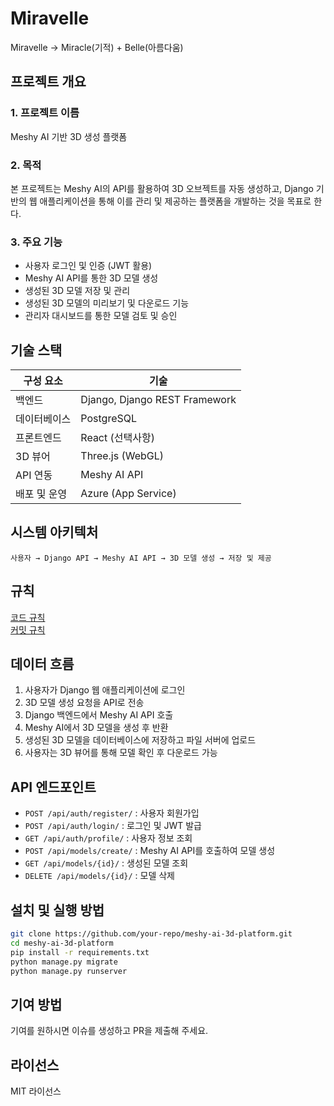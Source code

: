 # Miravelle
Miravelle → Miracle(기적) + Belle(아름다움)

## 프로젝트 개요

### 1. 프로젝트 이름
Meshy AI 기반 3D 생성 플랫폼

### 2. 목적
본 프로젝트는 Meshy AI의 API를 활용하여 3D 오브젝트를 자동 생성하고, Django 기반의 웹 애플리케이션을 통해 이를 관리 및 제공하는 플랫폼을 개발하는 것을 목표로 한다.

### 3. 주요 기능
- 사용자 로그인 및 인증 (JWT 활용)
- Meshy AI API를 통한 3D 모델 생성
- 생성된 3D 모델 저장 및 관리
- 생성된 3D 모델의 미리보기 및 다운로드 기능
- 관리자 대시보드를 통한 모델 검토 및 승인

## 기술 스택
| 구성 요소        | 기술 |
|----------------|------|
| 백엔드         | Django, Django REST Framework |
| 데이터베이스   | PostgreSQL |
| 프론트엔드     | React (선택사항) |
| 3D 뷰어       | Three.js (WebGL) |
| API 연동      | Meshy AI API |
| 배포 및 운영   | Azure (App Service) |

## 시스템 아키텍처
```
사용자 → Django API → Meshy AI API → 3D 모델 생성 → 저장 및 제공
```

## 규칙
[코드 규칙](Docs/docs/code_convention.md)       
[커밋 규칙](Docs/docs/commit_rule.md)     

## 데이터 흐름
1. 사용자가 Django 웹 애플리케이션에 로그인
2. 3D 모델 생성 요청을 API로 전송
3. Django 백엔드에서 Meshy AI API 호출
4. Meshy AI에서 3D 모델을 생성 후 반환
5. 생성된 3D 모델을 데이터베이스에 저장하고 파일 서버에 업로드
6. 사용자는 3D 뷰어를 통해 모델 확인 후 다운로드 가능

## API 엔드포인트
- `POST /api/auth/register/` : 사용자 회원가입
- `POST /api/auth/login/` : 로그인 및 JWT 발급
- `GET /api/auth/profile/` : 사용자 정보 조회
- `POST /api/models/create/` : Meshy AI API를 호출하여 모델 생성
- `GET /api/models/{id}/` : 생성된 모델 조회
- `DELETE /api/models/{id}/` : 모델 삭제

## 설치 및 실행 방법
```bash
git clone https://github.com/your-repo/meshy-ai-3d-platform.git
cd meshy-ai-3d-platform
pip install -r requirements.txt
python manage.py migrate
python manage.py runserver
```

## 기여 방법
기여를 원하시면 이슈를 생성하고 PR을 제출해 주세요. 

## 라이선스
MIT 라이선스

